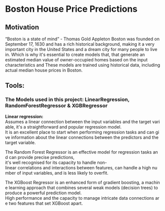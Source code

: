 # Boston House Price Predictions
## Motivation
“Boston is a state of mind” - Thomas Gold Appleton
Boston was founded on September 17, 1630 and has a rich historical background, making it a very important city in the United States and a dream city for many people to live in.
Which is why it's essential to create models that, that generate an estimated median value of owner-occupied homes based on the input characteristics and 
These models are trained using historical data, including actual median house prices in Boston.


## Tools:
### The Models used in this project: LinearRegression, RandomForestRegressor & XGBRegressor    

<b>Linear regression:</b> Assumes a linear connection between the input variables and the target variable, it's a straightforward and popular regression model.
It is an excellent place to start when performing regression tasks and can give information about the linear connections between the predictors and the target variable.

The Random Forest Regressor is an effective model for regression tasks and can provide precise predictions, it's well recognised for its capacity to handle non-linear correlations and interactions between features, can handle a high number of input variables, and is less likely to overfit.

The XGBoost Regressor is an enhanced form of gradient boosting, a machine learning approach that combines several weak models (decision trees) to produce a powerful prediction model.
High performance and the capacity to manage intricate data connections are two features that set XGBoost apart.

